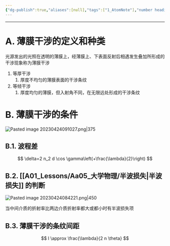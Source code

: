 ```yaml
---
{"dg-publish":true,"aliases":[null],"tags":["1_AtomNote"],"number headings":"auto, first-level 1, max 6, A.1.","Created-Date":"2023-04-24 08:36:27","Modified-Date":"2024-04-18 11:53:27","permalink":"/A01_Lessons/Aa05_大学物理/薄膜干涉/","dgPassFrontmatter":true}
---
```


---

# A. 薄膜干涉的定义和种类

光源发出的光照在透明的薄膜上，经薄膜上、下表面反射后相遇发生叠加所形成的干涉现象称为薄膜干涉

1. 等厚干涉
	1. 厚度不均匀的薄膜表面的干涉条纹
2. 等倾干涉
	1. 厚度均匀的薄膜，但入射角不同，在无限远处形成的干涉条纹



# B. 薄膜干涉的条件

![Pasted image 20230424091027.png|375](/img/user/Z02_ObFiles/Attachments/Pasted%20image%2020230424091027.png)



## B.1. 波程差

$$
\delta=2 n_2 d \cos \gamma\left(+\frac{\lambda}{2}\right)
$$



## B.2. [[A01_Lessons/Aa05_大学物理/半波损失\|半波损失]] 的判断

![Pasted image 20230424084221.png|450](/img/user/Z02_ObFiles/Attachments/Pasted%20image%2020230424084221.png)


当中间介质的折射率比两边介质折射率都大或都小时有半波损失项




## B.3. 薄膜干涉的条纹间距

$$
l \approx \frac{\lambda}{2 n \theta}
$$



